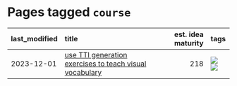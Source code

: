 # Pages tagged `course`

|last_modified|title|est. idea maturity|tags
|:---|:---|---:|:---|
|2023-12-01|[use TTI generation exercises to teach visual vocabulary](../tti-for-visual-vocab.md)|218|[![](https://img.shields.io/badge/tag-course-49fd1a)](../tags/course.md) [![](https://img.shields.io/badge/tag-education-82d6e)](../tags/education.md)|